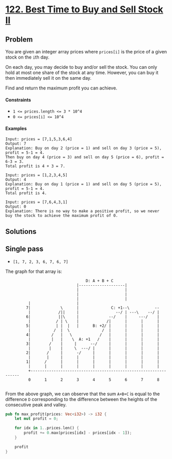 # [122. Best Time to Buy and Sell Stock II](https://leetcode.com/problems/best-time-to-buy-and-sell-stock-ii/)

## Problem

You are given an integer array prices where `prices[i]` is the price 
of a given stock on the `i`th day.

On each day, you may decide to buy and/or sell the stock. You can only 
hold at most one share of the stock at any time. However, you can buy 
it then immediately sell it on the same day.

Find and return the maximum profit you can achieve.


#### Constraints

* `1 <= prices.length <= 3 * 10^4`
* `0 <= prices[i] <= 10^4`

#### Examples

```text
Input: prices = [7,1,5,3,6,4]
Output: 7
Explanation: Buy on day 2 (price = 1) and sell on day 3 (price = 5), profit = 5-1 = 4.
Then buy on day 4 (price = 3) and sell on day 5 (price = 6), profit = 6-3 = 3.
Total profit is 4 + 3 = 7.
```

```text
Input: prices = [1,2,3,4,5]
Output: 4
Explanation: Buy on day 1 (price = 1) and sell on day 5 (price = 5), profit = 5-1 = 4.
Total profit is 4.
```

```text
Input: prices = [7,6,4,3,1]
Output: 0
Explanation: There is no way to make a positive profit, so we never 
buy the stock to achieve the maximum profit of 0.
```

## Solutions

## Single pass

* `[1, 7, 2, 3, 6, 7, 6, 7]`


The graph for that array is: 

```text
                                   D: A + B + C                                                                   
                               |--------------------|                                                             
                               |                    |                                                             
                               |                    |                                                             
                               |                    |                                                             
          |                    |                                                                                  
         7|             \      |              C: +1--\           --                                               
          |            /||     |                --/ | ---\    --/ |                                               
         6|            ||\     |             --/    |     ---/    |                                               
          |           / | \    |            /|      |      |      |                                               
         5|           | |  |   |      B: +2/ |      |      |      |                                               
          |          /  |  \              /  |      |      |      |                                               
         4|         /   |   \            /   |      |      |      |                                               
          |         |   |    \  A: +1   /    |      |      |      |                                               
         3|        /    |     |      --/     |      |      |      |                                               
          |        |    |     \  ---/ |      |      |      |      |                                               
         2|       /     |      -/     |      |      |      |      |                                               
          |       |     |      |      |      |      |      |      |                                               
         1|      /      |      |      |      |      |      |      |                                               
          |      |      |      |      |      |      |      |      |                                               
          +-----------------------------------------------------------------                                      
          0      1      2      3      4      5      6      7      8                                               
                                                                                    
```

From the above graph, we can observe that the sum `A+B+C` is equal to the difference `D` 
corresponding to the difference between the heights of the consecutive peak and valley.

```rust
pub fn max_profit(prices: Vec<i32>) -> i32 {
    let mut profit = 0;

    for idx in 1..prices.len() {
        profit += 0.max(prices[idx] - prices[idx - 1]);
    }

    profit
}
```
